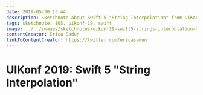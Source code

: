 ```yaml
---
date: 2019-05-30 13:44
description: Sketchnote about Swift 5 "String Interpolation" from UIKonf 2019
tags: sketchnote, iOS, uikonf-19, swift
image: ../../images/sketchnotes/uikonf19-swift5-strings-interpolation-small.jpg
contentCreator: Erica Sadun
linkToContentCreator: https://twitter.com/ericasadun
---
```


# UIKonf 2019: Swift 5 "String Interpolation"
